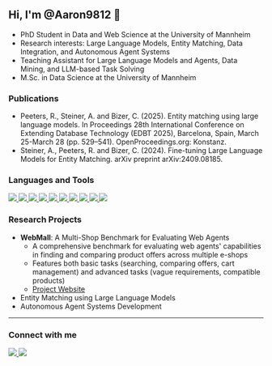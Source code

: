 ## Hi, I'm @Aaron9812 👋

-   PhD Student in Data and Web Science at the University of Mannheim
-   Research interests: Large Language Models, Entity Matching, Data Integration, and Autonomous Agent Systems
-   Teaching Assistant for Large Language Models and Agents, Data Mining, and LLM-based Task Solving
-   M.Sc. in Data Science at the University of Mannheim

### Publications

-   Peeters, R., Steiner, A. and Bizer, C. (2025). Entity matching using large language models. In Proceedings 28th International Conference on Extending Database Technology (EDBT 2025), Barcelona, Spain, March 25-March 28 (pp. 529–541). OpenProceedings.org: Konstanz.
-   Steiner, A., Peeters, R. and Bizer, C. (2024). Fine-tuning Large Language Models for Entity Matching. arXiv preprint arXiv:2409.08185. 

### Languages and Tools

<p align="left">
  <a href="https://code.visualstudio.com/">
    <img src="https://skillicons.dev/icons?i=vscode" />
  </a>
  <a href="https://www.python.org">
    <img src="https://skillicons.dev/icons?i=python" />
  </a>
  <a href="https://www.tensorflow.org">
    <img src="https://skillicons.dev/icons?i=tensorflow" />
  </a>
  <a href="https://www.typescriptlang.org/">
    <img src="https://skillicons.dev/icons?i=typescript" />
  </a>
  <a href="https://react.dev/">
    <img src="https://skillicons.dev/icons?i=react" />
  </a>
  <a href="https://git-scm.com">
    <img src="https://skillicons.dev/icons?i=git" />
  </a>
  <a href="https://pytorch.org/">
    <img src="https://skillicons.dev/icons?i=pytorch" />
  </a>
  <a href="https://www.docker.com/">
    <img src="https://skillicons.dev/icons?i=docker" />
  </a>
  <a href="https://www.postgresql.org/">
    <img src="https://skillicons.dev/icons?i=postgres" />
  </a>
  <a href="https://www.mongodb.com/">
    <img src="https://skillicons.dev/icons?i=mongodb" />
  </a>
</p>

### Research Projects

-   **WebMall**: A Multi-Shop Benchmark for Evaluating Web Agents
    -   A comprehensive benchmark for evaluating web agents' capabilities in finding and comparing product offers across multiple e-shops
    -   Features both basic tasks (searching, comparing offers, cart management) and advanced tasks (vague requirements, compatible products)
    -   [Project Website](https://webmall-benchmark.github.io/)
-   Entity Matching using Large Language Models
-   Autonomous Agent Systems Development

---

### Connect with me

<p align="left">
  <a href="https://www.linkedin.com/in/aaron-steiner-25ba6b1b2/">
    <img src="https://skillicons.dev/icons?i=linkedin" />
  </a>
  <a href="https://github.com/Aaron9812">
    <img src="https://skillicons.dev/icons?i=github" />
  </a>
</p>
